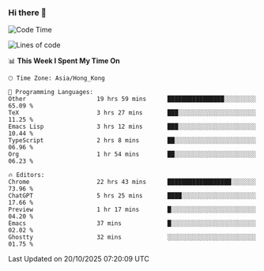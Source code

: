 ### Hi there 👋

<!--
**nicehiro/nicehiro** is a ✨ _special_ ✨ repository because its `README.md` (this file) appears on your GitHub profile.

Here are some ideas to get you started:

- 🔭 I’m currently working on ...
- 🌱 I’m currently learning ...
- 👯 I’m looking to collaborate on ...
- 🤔 I’m looking for help with ...
- 💬 Ask me about ...
- 📫 How to reach me: ...
- 😄 Pronouns: ...
- ⚡ Fun fact: ...
-->

<!--START_SECTION:waka-->
![Code Time](http://img.shields.io/badge/Code%20Time-1%2C167%20hrs%204%20mins-blue)

![Lines of code](https://img.shields.io/badge/From%20Hello%20World%20I%27ve%20Written-1.9%20million%20lines%20of%20code-blue)

📊 **This Week I Spent My Time On** 

```text
🕑︎ Time Zone: Asia/Hong_Kong

💬 Programming Languages: 
Other                    19 hrs 59 mins      ████████████████░░░░░░░░░   65.09 % 
TeX                      3 hrs 27 mins       ███░░░░░░░░░░░░░░░░░░░░░░   11.25 % 
Emacs Lisp               3 hrs 12 mins       ███░░░░░░░░░░░░░░░░░░░░░░   10.44 % 
TypeScript               2 hrs 8 mins        ██░░░░░░░░░░░░░░░░░░░░░░░   06.96 % 
Org                      1 hr 54 mins        ██░░░░░░░░░░░░░░░░░░░░░░░   06.23 % 

🔥 Editors: 
Chrome                   22 hrs 43 mins      ██████████████████░░░░░░░   73.96 % 
ChatGPT                  5 hrs 25 mins       ████░░░░░░░░░░░░░░░░░░░░░   17.66 % 
Preview                  1 hr 17 mins        █░░░░░░░░░░░░░░░░░░░░░░░░   04.20 % 
Emacs                    37 mins             █░░░░░░░░░░░░░░░░░░░░░░░░   02.02 % 
Ghostty                  32 mins             ░░░░░░░░░░░░░░░░░░░░░░░░░   01.75 % 
```


 Last Updated on 20/10/2025 07:20:09 UTC
<!--END_SECTION:waka-->
